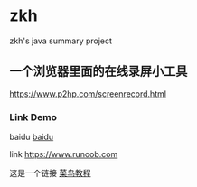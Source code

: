 zkh
===

zkh's java summary project

## 一个浏览器里面的在线录屏小工具
  https://www.p2hp.com/screenrecord.html
 
### Link Demo
  baidu [baidu](http://www.baidu.com)
  
  link <https://www.runoob.com>
  
这是一个链接 [菜鸟教程](https://www.runoob.com)
